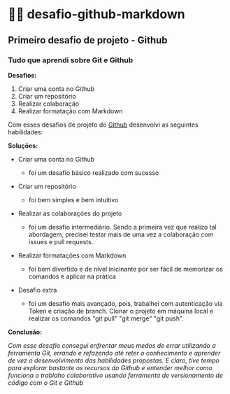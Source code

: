 # 🧑‍💻 desafio-github-markdown

## Primeiro desafio de projeto - Github


### Tudo que aprendi sobre Git e Github


__Desafios:__

1. Criar uma conta no Github
2. Criar um repositório
3. Realizar colaboração
4. Realizar formatação com Markdown


Com esses desafios de projeto do [Github](https://upload.wikimedia.org/wikipedia/commons/thumb/c/c2/GitHub_Invertocat_Logo.svg/180px-GitHub_Invertocat_Logo.svg.png)
 desenvolvi as seguintes habilidades:

 __Soluções:__


- Criar uma conta no Github
  - foi um desafio básico realizado com sucesso

- Criar um repositório
  - foi bem simples e bem intuitivo

- Realizar as colaborações do projeto
  - foi um desafio intermediário. Sendo a primeira vez que realizo tal abordagem, precisei testar mais de uma vez a colaboração com issues e pull requests.

- Realizar formatações com Markdown
  - foi bem divertido e de nível inicinante por ser fácil de memorizar os comandos e aplicar na prática

- Desafio extra
  - foi um desafio mais avançado, pois, trabalhei com autenticação via Token e criação de branch. Clonar o projeto em máquina local e realizar os comandos "git pull" "git merge" "git push".

__Conclusão:__

*Com esse desafio consegui enfrentar meus medos de errar utilizando a ferramenta Git, errando e refazendo até reter o conhecimento e aprender de vez o desenvolvimento das habilidades propostas. E claro, tive tempo para explorar bastante os recursos do Github e entender melhor como funciona o trablaho colaborativo usando ferramenta de versionamento de código com o Git e Github*
